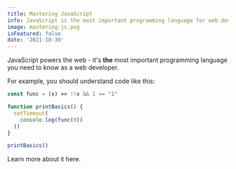 ```yaml
---
title: Mastering JavaScript
info: JavaScript is the most important programming language for web development. You probably don't know it well enough!
image: mastering-js.png
isFeatured: false
date: '2021-10-30'
---
```


JavaScript powers the web - it's **the** most important programming language you need to know as a web developer.

For example, you should understand code like this:

```js
const func = (x) => !!x && 1 == "1"

function printBasics() {
  setTimeout(
    console.log(func(0))
  ))
}

printBasics()
```

Learn more about it here.
